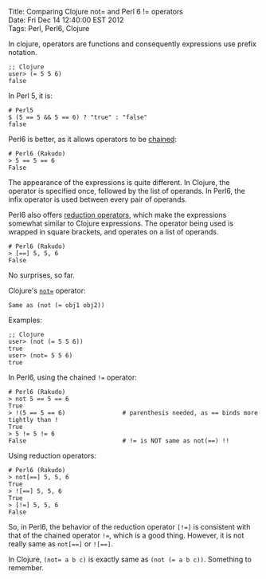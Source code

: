Title: Comparing Clojure not= and Perl 6 != operators  
Date: Fri Dec 14 12:40:00 EST 2012  
Tags: Perl, Perl6, Clojure

In clojure, operators are functions and consequently expressions use prefix notation.

    ;; Clojure
    user> (= 5 5 6)
    false
    
In Perl 5, it is:

    # Perl5
    $ (5 == 5 && 5 == 6) ? "true" : "false"
    false
    
Perl6 is better, as it allows operators to be
[chained](http://feather.perl6.nl/syn/S03.html#Chained_comparisons):

    # Perl6 (Rakudo)
    > 5 == 5 == 6
    False
    
The appearance of the expressions is quite different. In Clojure, the
operator is specified once, followed by the list of operands. In
Perl6, the infix operator is used between every pair of operands.

Perl6 also offers
[reduction operators](http://feather.perl6.nl/syn/S03.html#Reduction_operators),
which make the expressions somewhat similar to Clojure
expressions. The operator being used is wrapped in square brackets,
and operates on a list of operands.

    # Perl6 (Rakudo)
    > [==] 5, 5, 6
    False
    
No surprises, so far.

Clojure's [`not=`](http://clojuredocs.org/clojure_core/clojure.core/not=) operator:

    Same as (not (= obj1 obj2))

Examples:

    ;; Clojure
    user> (not (= 5 5 6))
    true
    user> (not= 5 5 6)
    true
    
In Perl6, using the chained `!=` operator:

    # Perl6 (Rakudo)
    > not 5 == 5 == 6
    True
    > !(5 == 5 == 6)                # parenthesis needed, as == binds more tightly than !
    True
    > 5 != 5 != 6
    False                           # != is NOT same as not(==) !!

Using reduction operators:

    # Perl6 (Rakudo)
    > not[==] 5, 5, 6
    True
    > ![==] 5, 5, 6
    True
    > [!=] 5, 5, 6
    False

So, in Perl6, the behavior of the reduction operator `[!=]` is
consistent with that of the chained operator `!=`, which is a good
thing. However, it is not really same as `not[==]` or `![==]`.

In Clojure, `(not= a b c)` is exactly same as `(not (= a b
c))`. Something to remember.
